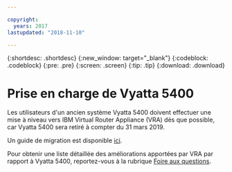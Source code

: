 ```yaml
---

copyright:
  years: 2017
lastupdated: "2018-11-10"

---
```


{:shortdesc: .shortdesc}
{:new_window: target="_blank"}
{:codeblock: .codeblock}
{:pre: .pre}
{:screen: .screen}
{:tip: .tip}
{:download: .download}

# Prise en charge de Vyatta 5400

Les utilisateurs d'un ancien système Vyatta 5400 doivent effectuer une mise à niveau vers IBM Virtual Router Appliance (VRA) dès que possible, car Vyatta 5400 sera retiré à compter du 31 mars 2019.

Un guide de migration est disponible [ici](http://wpc.c320.edgecastcdn.net/00C320/Vyatta%205400%20to%20Virtual%20Router%20Appliance%20Upgrade%20Options.pdf).

Pour obtenir une liste détaillée des améliorations apportées par VRA par rapport à Vyatta 5400, reportez-vous à la rubrique [Foire aux questions](faqs.html#what-improvements-does-the-virtual-router-appliance-vyatta-5600-have-over-the-vyatta-5400-). 
